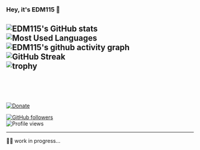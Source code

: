 ### Hey, it's EDM115 👋

![EDM115's GitHub stats](https://github-readme-stats.vercel.app/api?username=EDM115&count_private=true&show_icons=true&cache_seconds=1800&bg_color=30,833ab4,fd1d1d,fcb045&include_all_commits=True&title_color=fff&icon_color=fff&border_color=000&text_color=70ffff)  
![Most Used Languages](https://github-readme-stats.vercel.app/api/top-langs/?username=EDM115&langs_count=10&layout=compact&theme=merko&bg_color=30,833ab4,fd1d1d,fcb045&title_color=fff&icon_color=fff&border_color=000&text_color=70ffff)  
![EDM115's github activity graph](https://activity-graph.herokuapp.com/graph?username=EDM115&theme=dracula)  
![GitHub Streak](http://github-readme-streak-stats.herokuapp.com?user=EDM115&theme=dracula&hide_border=true&date_format=j%20M%5B%20Y%5D)  
![trophy](https://github-profile-trophy.vercel.app/?username=EDM115&theme=dracula&no-bg=true&no-frame=true)  
   
   
---
 
   
<a href="https://edm115.ethar.xyz/" target="_blank"><img alt="Donate" src="https://img.shields.io/static/v1?label=Donate&message=ETH%20and%20BTC%20accepted&color=ff8500&style=for-the-badge&logo=ethereum&cacheSeconds=3600&logoColor=362cff&labelColor=2cffa2"/></a>  
  
[![GitHub followers](https://img.shields.io/github/followers/EDM115.svg?style=social&label=Follow&maxAge=3600)](https://github.com/EDM115?tab=followers)  
![Profile views](https://gpvc.arturio.dev/EDM115)  
  
---
  
👨‍💻 work in progress…
<!-- e96443,904e95     0ff1ce -->
<!--
**EDM115/EDM115** is a ✨ _special_ ✨ repository because its `README.md` (this file) appears on your GitHub profile.

Here are some ideas to get you started:

- 🔭 I’m currently working on ...
- 🌱 I’m currently learning ...
- 👯 I’m looking to collaborate on ...
- 🤔 I’m looking for help with ...
- 💬 Ask me about ...
- 📫 How to reach me: ...
- 😄 Pronouns: ...
- ⚡ Fun fact: ...
-->
